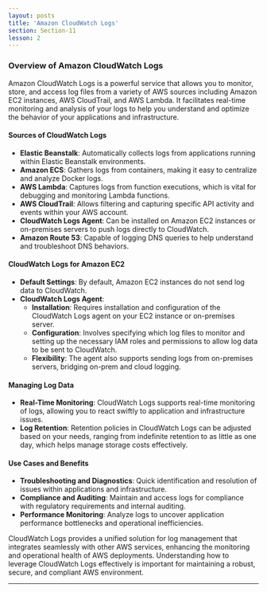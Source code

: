 ```yaml
---
layout: posts
title: 'Amazon CloudWatch Logs'
section: Section-11
lesson: 2
---
```


### Overview of Amazon CloudWatch Logs

Amazon CloudWatch Logs is a powerful service that allows you to monitor, store, and access log files from a variety of AWS sources including Amazon EC2 instances, AWS CloudTrail, and AWS Lambda. It facilitates real-time monitoring and analysis of your logs to help you understand and optimize the behavior of your applications and infrastructure.

<!-- pagebreak -->

#### Sources of CloudWatch Logs

- **Elastic Beanstalk**: Automatically collects logs from applications running within Elastic Beanstalk environments.
- **Amazon ECS**: Gathers logs from containers, making it easy to centralize and analyze Docker logs.
- **AWS Lambda**: Captures logs from function executions, which is vital for debugging and monitoring Lambda functions.
- **AWS CloudTrail**: Allows filtering and capturing specific API activity and events within your AWS account.
- **CloudWatch Logs Agent**: Can be installed on Amazon EC2 instances or on-premises servers to push logs directly to CloudWatch.
- **Amazon Route 53**: Capable of logging DNS queries to help understand and troubleshoot DNS behaviors.

<!-- pagebreak -->

#### CloudWatch Logs for Amazon EC2

- **Default Settings**: By default, Amazon EC2 instances do not send log data to CloudWatch.
- **CloudWatch Logs Agent**:
  - **Installation**: Requires installation and configuration of the CloudWatch Logs agent on your EC2 instance or on-premises server.
  - **Configuration**: Involves specifying which log files to monitor and setting up the necessary IAM roles and permissions to allow log data to be sent to CloudWatch.
  - **Flexibility**: The agent also supports sending logs from on-premises servers, bridging on-prem and cloud logging.

<!-- pagebreak -->

#### Managing Log Data

- **Real-Time Monitoring**: CloudWatch Logs supports real-time monitoring of logs, allowing you to react swiftly to application and infrastructure issues.
- **Log Retention**: Retention policies in CloudWatch Logs can be adjusted based on your needs, ranging from indefinite retention to as little as one day, which helps manage storage costs effectively.

<!-- pagebreak -->

#### Use Cases and Benefits

- **Troubleshooting and Diagnostics**: Quick identification and resolution of issues within applications and infrastructure.
- **Compliance and Auditing**: Maintain and access logs for compliance with regulatory requirements and internal auditing.
- **Performance Monitoring**: Analyze logs to uncover application performance bottlenecks and operational inefficiencies.

CloudWatch Logs provides a unified solution for log management that integrates seamlessly with other AWS services, enhancing the monitoring and operational health of AWS deployments. Understanding how to leverage CloudWatch Logs effectively is important for maintaining a robust, secure, and compliant AWS environment.

---
